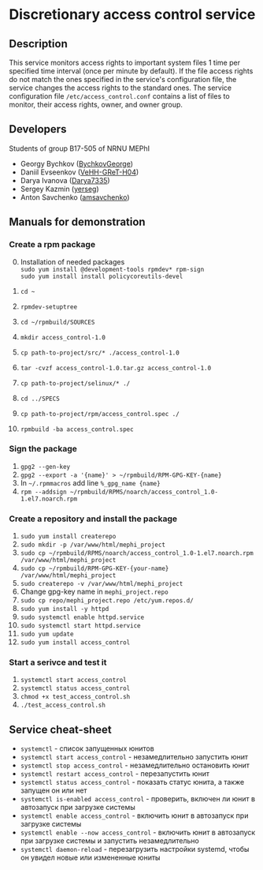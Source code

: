 # Discretionary access control service

## Description

This service monitors access rights to important system files 1 time per specified time interval (once per minute by default). If the file access rights do not match the ones specified in the service's configuration file, the service changes the access rights to the standard ones. The service configuration file `/etc/access_control.conf` contains a list of files to monitor, their access rights, owner, and owner group.

## Developers

Students of group B17-505 of NRNU MEPhI

- Georgy Bychkov ([BychkovGeorge](https://github.com/BychkovGeorge))
- Daniil Evseenkov ([VeHH-GReT-H04](https://github.com/VeHH-GReT-H04))
- Darya Ivanova ([Darya7335](https://github.com/Darya7335))
- Sergey Kazmin ([yerseg](https://github.com/yerseg))
- Anton Savchenko ([amsavchenko](https://github.com/amsavchenko))

## Manuals for demonstration

### Create a rpm package 
0. Installation of needed packages   
   `sudo yum install @development-tools rpmdev* rpm-sign`  
   `sudo yum install install policycoreutils-devel`

1. `cd ~`
2. `rpmdev-setuptree`
3. `cd ~/rpmbuild/SOURCES`
4. `mkdir access_control-1.0`
5. `cp path-to-project/src/* ./access_control-1.0`
6. `tar -cvzf access_control-1.0.tar.gz access_control-1.0`
7. `cp path-to-project/selinux/* ./`
8. `cd ../SPECS`
9. `cp path-to-project/rpm/access_control.spec ./`
10. `rpmbuild -ba access_control.spec`

### Sign the package

1. `gpg2 --gen-key`
2. `gpg2 --export -a '{name}' > ~/rpmbuild/RPM-GPG-KEY-{name}`
3. In `~/.rpmmacros` add line `%_gpg_name {name}`
4. `rpm --addsign ~/rpmbuild/RPMS/noarch/access_control_1.0-1.el7.noarch.rpm`

### Create a repository and install the package

1. `sudo yum install createrepo`
2. `sudo mkdir -p /var/www/html/mephi_project`
3. `sudo cp ~/rpmbuild/RPMS/noarch/access_control_1.0-1.el7.noarch.rpm /var/www/html/mephi_project`
4. `sudo cp ~/rpmbuild/RPM-GPG-KEY-{your-name} /var/www/html/mephi_project`
5. `sudo createrepo -v /var/www/html/mephi_project`
6. Change gpg-key name in `mephi_project.repo`
7. `sudo cp repo/mephi_project.repo /etc/yum.repos.d/`
8. `sudo yum install -y httpd` 
9. `sudo systemctl enable httpd.service`
10. `sudo systemctl start httpd.service`
11. `sudo yum update`
12. `sudo yum install access_control`

### Start a serivce and test it

1. `systemctl start access_control`
2. `systemctl status access_control`
3. `chmod +x test_access_control.sh`
4. `./test_access_control.sh`

## Service cheat-sheet

- `systemctl` - cписок запущенных юнитов
- `systemctl start access_control` - незамедлительно запустить юнит
- `systemctl stop access_control` - незамедлительно остановить юнит
- `systemctl restart access_control` - перезапустить юнит
- `systemctl status access_control` - показать статус юнита, а также запущен он или нет
- `systemctl is-enabled access_control` - проверить, включен ли юнит в автозапуск при загрузке системы
- `systemctl enable access_control` - включить юнит в автозапуск при загрузке системы
- `systemctl enable --now access_control` - включить юнит в автозапуск при загрузке системы и запустить незамедлительно
- `systemctl daemon-reload` - перезагрузить настройки systemd, чтобы он увидел новые или измененные юниты

